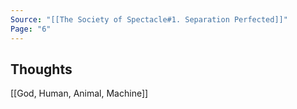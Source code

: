 ```yaml
---
Source: "[[The Society of Spectacle#1. Separation Perfected]]"
Page: "6"
---
```

## Thoughts
[[God, Human, Animal, Machine]]
